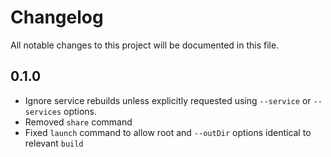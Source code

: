 # Changelog

All notable changes to this project will be documented in this file.

## 0.1.0
- Ignore service rebuilds unless explicitly requested using `--service` or `--services` options.
- Removed `share` command
- Fixed `launch` command to allow root and `--outDir` options identical to relevant `build`